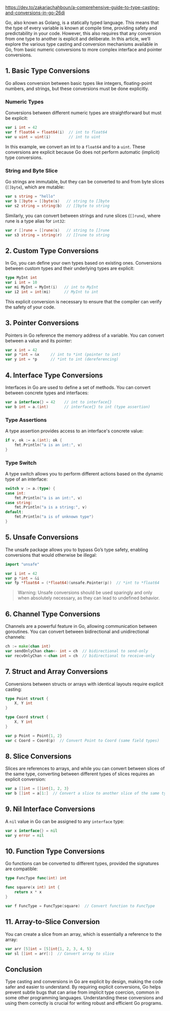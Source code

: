 https://dev.to/zakariachahboun/a-comprehensive-guide-to-type-casting-and-conversions-in-go-26di

Go, also known as Golang, is a statically typed language. This means that the type of every variable is known at compile time, providing safety and predictability in your code. However, this also requires that any conversion from one type to another is explicit and deliberate. In this article, we’ll explore the various type casting and conversion mechanisms available in Go, from basic numeric conversions to more complex interface and pointer conversions.

## [](https://dev.to/zakariachahboun/a-comprehensive-guide-to-type-casting-and-conversions-in-go-26di#1-basic-type-conversions)1. Basic Type Conversions

Go allows conversion between basic types like integers, floating-point numbers, and strings, but these conversions must be done explicitly.

### [](https://dev.to/zakariachahboun/a-comprehensive-guide-to-type-casting-and-conversions-in-go-26di#numeric-types)Numeric Types

Conversions between different numeric types are straightforward but must be explicit:  

```go
var i int = 42
var f float64 = float64(i)  // int to float64
var u uint = uint(i)        // int to uint
```

In this example, we convert an int to a `float64` and to a `uint`. These conversions are explicit because Go does not perform automatic (implicit) type conversions.

### [](https://dev.to/zakariachahboun/a-comprehensive-guide-to-type-casting-and-conversions-in-go-26di#string-and-byte-slice)String and Byte Slice

Go strings are immutable, but they can be converted to and from byte slices (`[]byte`), which are mutable:  

```go
var s string = "hello"
var b []byte = []byte(s)   // string to []byte
var s2 string = string(b)  // []byte to string
```

Similarly, you can convert between strings and rune slices (`[]rune`), where rune is a type alias for `int32`:  

```go
var r []rune = []rune(s)   // string to []rune
var s3 string = string(r)  // []rune to string
```

## [](https://dev.to/zakariachahboun/a-comprehensive-guide-to-type-casting-and-conversions-in-go-26di#2-custom-type-conversions)2. Custom Type Conversions

In Go, you can define your own types based on existing ones. Conversions between custom types and their underlying types are explicit:  

```go
type MyInt int
var i int = 10
var mi MyInt = MyInt(i)   // int to MyInt
var i2 int = int(mi)      // MyInt to int
```

This explicit conversion is necessary to ensure that the compiler can verify the safety of your code.

## [](https://dev.to/zakariachahboun/a-comprehensive-guide-to-type-casting-and-conversions-in-go-26di#3-pointer-conversions)3. Pointer Conversions

Pointers in Go reference the memory address of a variable. You can convert between a value and its pointer:  

```go
var x int = 42
var p *int = &x     // int to *int (pointer to int)
var y int = *p      // *int to int (dereferencing)
```

## [](https://dev.to/zakariachahboun/a-comprehensive-guide-to-type-casting-and-conversions-in-go-26di#4-interface-type-conversions)4. Interface Type Conversions

Interfaces in Go are used to define a set of methods. You can convert between concrete types and interfaces:  

```go
var a interface{} = 42    // int to interface{}
var b int = a.(int)       // interface{} to int (type assertion)
```

### [](https://dev.to/zakariachahboun/a-comprehensive-guide-to-type-casting-and-conversions-in-go-26di#type-assertions)Type Assertions

A type assertion provides access to an interface's concrete value:  

```go
if v, ok := a.(int); ok {
    fmt.Println("a is an int:", v)
}
```

### [](https://dev.to/zakariachahboun/a-comprehensive-guide-to-type-casting-and-conversions-in-go-26di#type-switch)Type Switch

A type switch allows you to perform different actions based on the dynamic type of an interface:  

```go
switch v := a.(type) {
case int:
    fmt.Println("a is an int:", v)
case string:
    fmt.Println("a is a string:", v)
default:
    fmt.Println("a is of unknown type")
}
```

## [](https://dev.to/zakariachahboun/a-comprehensive-guide-to-type-casting-and-conversions-in-go-26di#5-unsafe-conversions)5. Unsafe Conversions

The unsafe package allows you to bypass Go’s type safety, enabling conversions that would otherwise be illegal:  

```go
import "unsafe"

var i int = 42
var p *int = &i
var fp *float64 = (*float64)(unsafe.Pointer(p))  // *int to *float64
```

> Warning: Unsafe conversions should be used sparingly and only when absolutely necessary, as they can lead to undefined behavior.

## [](https://dev.to/zakariachahboun/a-comprehensive-guide-to-type-casting-and-conversions-in-go-26di#6-channel-type-conversions)6. Channel Type Conversions

Channels are a powerful feature in Go, allowing communication between goroutines. You can convert between bidirectional and unidirectional channels:  

```go
ch := make(chan int)
var sendOnlyChan chan<- int = ch  // bidirectional to send-only
var recvOnlyChan <-chan int = ch  // bidirectional to receive-only
```

## [](https://dev.to/zakariachahboun/a-comprehensive-guide-to-type-casting-and-conversions-in-go-26di#7-struct-and-array-conversions)7. Struct and Array Conversions

Conversions between structs or arrays with identical layouts require explicit casting:  

```go
type Point struct {
    X, Y int
}

type Coord struct {
    X, Y int
}

var p Point = Point{1, 2}
var c Coord = Coord(p)  // Convert Point to Coord (same field types)
```

## [](https://dev.to/zakariachahboun/a-comprehensive-guide-to-type-casting-and-conversions-in-go-26di#8-slice-conversions)8. Slice Conversions

Slices are references to arrays, and while you can convert between slices of the same type, converting between different types of slices requires an explicit conversion:  

```go
var a []int = []int{1, 2, 3}
var b []int = a[1:]  // Convert a slice to another slice of the same type
```

## [](https://dev.to/zakariachahboun/a-comprehensive-guide-to-type-casting-and-conversions-in-go-26di#9-nil-interface-conversions)9. Nil Interface Conversions

A `nil` value in Go can be assigned to any `interface` type:  

```go
var x interface{} = nil
var y error = nil
```

## [](https://dev.to/zakariachahboun/a-comprehensive-guide-to-type-casting-and-conversions-in-go-26di#10-function-type-conversions)10. Function Type Conversions

Go functions can be converted to different types, provided the signatures are compatible:  

```go
type FuncType func(int) int

func square(x int) int {
    return x * x
}

var f FuncType = FuncType(square)  // Convert function to FuncType
```

## [](https://dev.to/zakariachahboun/a-comprehensive-guide-to-type-casting-and-conversions-in-go-26di#11-arraytoslice-conversion)11. Array-to-Slice Conversion

You can create a slice from an array, which is essentially a reference to the array:  

```go
var arr [5]int = [5]int{1, 2, 3, 4, 5}
var sl []int = arr[:]  // Convert array to slice
```

## [](https://dev.to/zakariachahboun/a-comprehensive-guide-to-type-casting-and-conversions-in-go-26di#conclusion)Conclusion

Type casting and conversions in Go are explicit by design, making the code safer and easier to understand. By requiring explicit conversions, Go helps prevent subtle bugs that can arise from implicit type coercion, common in some other programming languages. Understanding these conversions and using them correctly is crucial for writing robust and efficient Go programs.